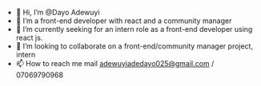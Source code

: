 - 👋 Hi, I’m @Dayo Adewuyi
- 👀 I’m a front-end developer with react and a community manager
- 🌱 I’m currently seeking for an intern role as a front-end developer using react js.
- 💞️ I’m looking to collaborate on a front-end/community manager project, intern
- 📫 How to reach me mail adewuyiadedayo025@gmail.com / 07069790968

<!---
Adewuy/Adewuy is a ✨ special ✨ repository because its `README.md` (this file) appears on your GitHub profile.
You can click the Preview link to take a look at your changes.
--->
